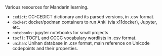 Various resources for Mandarin learning.

- `cedict`: CC-CEDICT dictionary and its parsed versions, in .csv format.
- `docker`: docker/podman containers to run Anki (via x11docker), Jupyter, etc.
- `notebooks`: jupyter notebooks for small projects.
- `tocfl`: TOCFL and CCCC vocabulary wordlists in .csv format.
- `unihan`: Unihan database in .csv format, main reference on Unicode codepoints and their properties.

